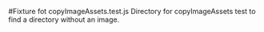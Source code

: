 #Fixture fot copyImageAssets.test.js
Directory for copyImageAssets test to find a directory without an image.
